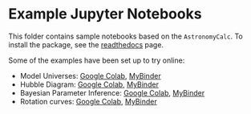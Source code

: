 # Example Jupyter Notebooks

This folder contains sample notebooks based on the ``AstronomyCalc``. To install the package, see the [readthedocs](https://astronomycalc.readthedocs.io/en/latest/installation.html) page.

Some of the examples have been set up to try online:

* Model Universes: [Google Colab](https://colab.research.google.com/drive/1rLj1yaX8kJ_hIl8edGMJO75C6iiuk5si?usp=sharing), [MyBinder](https://mybinder.org/v2/gh/sambit-giri/AstronomyCalc/f7c00605caed709f38345d4f9101e4719468fda1?urlpath=lab%2Ftree%2Fnotebooks%2Fmodel_universes.ipynb)
* Hubble Diagram: [Google Colab](https://colab.research.google.com/drive/1CRaVwn65-PhLah2iFjFSHCqCV37MI_1E?usp=sharing), [MyBinder](https://mybinder.org/v2/gh/sambit-giri/AstronomyCalc/6060e8e1875fa0d462478715feb80c8de7ff4dfb?urlpath=lab%2Ftree%2Fnotebooks%2Fhubble_diagram.ipynb)
* Bayesian Parameter Inference: [Google Colab](https://drive.google.com/file/d/1QUkOuw9lRvlJ0crlbB9qhF70kbwRlTUb/view?usp=sharing), [MyBinder](https://mybinder.org/v2/gh/sambit-giri/AstronomyCalc/6060e8e1875fa0d462478715feb80c8de7ff4dfb?urlpath=lab%2Ftree%2Fnotebooks%2Fbayesian_inference.ipynb)
* Rotation curves: [Google Colab](https://colab.research.google.com/drive/1EmAABcFnDG6EcEOY4ufs6wI14UT6LvWB?usp=sharing), [MyBinder](https://mybinder.org/v2/gh/sambit-giri/AstronomyCalc/6e5b63de3f71d4ee0f77b6c11956f6c5e0b28226?urlpath=lab%2Ftree%2Fnotebooks%2Frotation_curves.ipynb)
